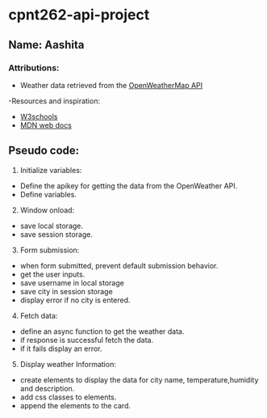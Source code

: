 # cpnt262-api-project

## Name: Aashita

### Attributions:

- Weather data retrieved from the [OpenWeatherMap API](https://openweathermap.org/)

-Resources and inspiration:
- [W3schools](https://www.w3schools.com/js/default.asp)
- [MDN web docs](https://developer.mozilla.org/en-US/docs/Web/JavaScript)

## Pseudo code:

1. Initialize variables:

- Define the apikey for getting the data from the OpenWeather API.
- Define variables.

2. Window onload:

- save local storage.
- save session storage.

3. Form submission:

- when form submitted, prevent default submission behavior.
- get the user inputs.
- save username in local storage
- save city in session storage
- display error if no city is entered.

4. Fetch data:

- define an async function to get the weather data. 
- if response is successful fetch the data.
- if it fails display an error.

5. Display weather Information:

- create elements to display the data for city name, temperature,humidity and description.
- add css classes to elements.
- append the elements to the card.
